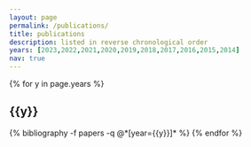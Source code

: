 ```yaml
---
layout: page
permalink: /publications/
title: publications
description: listed in reverse chronological order
years: [2023,2022,2021,2020,2019,2018,2017,2016,2015,2014]
nav: true
---
```


<div class="publications">

{% for y in page.years %}
  <h2 class="year">{{y}}</h2>
  {% bibliography -f papers -q @*[year={{y}}]* %}
{% endfor %}

</div>
